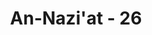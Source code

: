 ---
title: "An-Nazi'at - 26"
no: 26
arabic_no: ٢٦
ayah: اِنَّ فِيْ ذٰلِكَ لَعِبْرَةً لِّمَنْ يَّخْشٰى ۗ ࣖ
translation: "Sungguh, pada yang demikian itu terdapat pelajaran bagi orang yang takut (kepada Allah)."
tafsir: "Pada ayat ini dijelaskan sesungguhnya pada kejadian yang demikian itu terdapat pelajaran bagi orang-orang yang mempunyai akal dan dapat memperhitungkan tiap-tiap kejadian dengan akibatnya, terutama bagi orang yang takut kepada Allah."
---